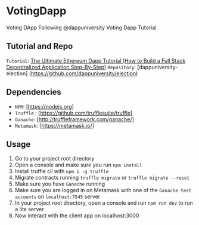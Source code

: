 # VotingDapp
Voting DApp Following @dappuniversity Voting Dapp Tutorial

## Tutorial and Repo

`Tutorial`: [The Ultimate Ethereum Dapp Tutorial (How to Build a Full Stack Decentralized Application Step-By-Step)](http://www.dappuniversity.com/articles/the-ultimate-ethereum-dapp-tutorial "Ultimate Ethereum Tutorial")
`Repository`: [dappuniversity-election] (https://github.com/dappuniversity/election)

## Dependencies

* `NPM`: [https://nodejs.org]
* `Truffle` : [https://github.com/trufflesuite/truffle]
* `Ganache`: [http://truffleframework.com/ganache/]
* `Metamask`: [https://metamask.io/]

## Usage

1. Go to your project root directory
2. Open a console and make sure you run `npm install`
3. Install truffle cli with `npm i -g truffle`
4. Migrate contracts running `truffle migrate` or `truffle migrate --reset` 
5. Make sure you have `Ganache` running
6. Make sure you are logged in on Metamask with one of the `Ganache test accounts` on `localhost:7545` server
7. In your project root directory, open a console and run `npm run dev` to run a lite server
8. Now interact with the client app on localhost:3000
